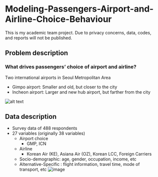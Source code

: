 # Modeling-Passengers-Airport-and-Airline-Choice-Behaviour
This is my academic team project. Due to privacy concerns, data, codes, and reports will not be published.

## Problem description
### What drives passengers’ choice of airport and airline?
Two international airports in Seoul Metropolitan Area
- Gimpo airport: Smaller and old, but closer to the city 
- Incheon airport: Larger and new hub airport, but farther from the city 

![alt text](https://github.com/TrucAPhan/Modeling-Passengers-Airport-and-Airline-Choice-Behaviour/blob/3b4308ccfe23ca415c260640bf1f4434461fbd7f/Korea%20Airports.png)

## Data description
- Survey data of 488 respondents
- 27 variables (originally 38 variables)
  - Airport choice
    - GMP, ICN
  - Airline
    - Korean Air (KE), Asiana Air (OZ), Korean LCC, Foreign Carriers
  - Socio-demographic: age, gender, occupation, income, etc
  - Alternative-Specific : flight information, travel time, mode of transport, etc
![image](https://user-images.githubusercontent.com/63483928/125386123-97e22080-e350-11eb-8f6d-b75a22de5500.png)

